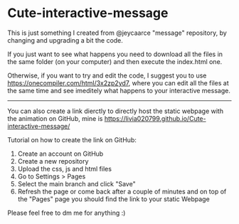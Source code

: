 # Cute-interactive-message
This is just something I created from @jeycaarce "message" repository, by changing and upgrading a bit the code. 

If you just want to see what happens you need to download all the files in the same folder (on your computer) and then execute the index.html one. 

Otherwise, if you want to try and edit the code, I suggest you to use https://onecompiler.com/html/3x2zp2yd7, where you can edit all the files at the same time and see imeditely what happens to your interactive message.

----------------------------------------------------------------------------------------------------------------------------------------------------------------------------------------------------------------

You can also create a link dierctly to directly host the static webpage with the animation  on GitHub, mine is https://livia020799.github.io/Cute-interactive-message/ 

Tutorial on how to create the link on GitHub:
1) Create an account on GitHub
2) Create a new repository
3) Upload the css, js and html files
4) Go to Settings > Pages
5) Select the main branch and click "Save"
6) Refresh the page or come back after a couple of minutes and on top of the "Pages" page you should find the link to your static Webpage

Please feel free to dm me for anything :)
